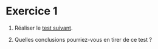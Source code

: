# Exercice 1

1. Réaliser le [test suivant](https://www.youtube.com/watch?v=Ahg6qcgoay4).

2. Quelles conclusions pourriez-vous en tirer de ce test ?


